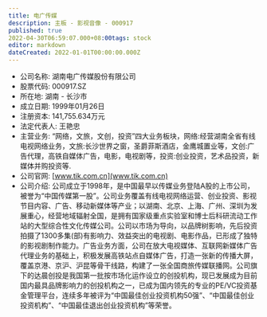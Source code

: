 ```yaml
---
title: 电广传媒
description: 主板 - 影视音像 - 000917
published: true
2022-04-30T06:59:07.000+08:00tags: stock
editor: markdown
dateCreated: 2022-01-01T00:00:00.000Z
---
```


- 公司名称: 湖南电广传媒股份有限公司
- 股票代码: 000917.SZ
- 所在地: 湖南 - 长沙市
- 成立日期: 1999年01月26日
- 注册资本: 141,755.634万元
- 法定代表人: 王艳忠
- 主营业务: “网络，文旅，文创，投资”四大业务板块，网络:经营湖南全省有线电视网络业务，文旅:长沙世界之窗，圣爵菲斯酒店，金鹰城置业等，文创:广告代理，高铁自媒体广告，电影，电视剧等，投资:创业投资，艺术品投资，新媒体并购投资等.
- 公司官网: [www.tik.com.cn](www.tik.com.cn)
- 公司介绍: 公司成立于1998年，是中国最早以传媒业务登陆A股的上市公司，被誉为“中国传媒第一股”。公司业务覆盖有线电视网络运营、创业投资、影视节目内容、广告、移动新媒体等产业；以湖南、北京、上海、广州、深圳为发展重心，经营地域辐射全国，是拥有国家级重点实验室和博士后科研流动工作站的大型综合性文化传媒公司。公司以市场为导向，以品牌树影响，先后投资拍摄了1300多集(部)有影响力、效益突出的电视剧、电影作品，已形成了独特的影视剧制作能力。广告业务方面，公司在放大电视媒体、互联网新媒体广告代理业务的基础上，积极发展高铁站点自媒体广告，打造一张新的传播大屏，覆盖京港、京沪、沪昆等骨干线路，构建了一张全国商旅传媒联播网。公司旗下的达晨创投是我国第一批按市场化运作设立的创投机构，现已发展成为目前国内最具品牌影响力的创投机构之一，已成为国内领先的专业的PE/VC投资基金管理平台，连续多年被评为“中国最佳创业投资机构50强”、“中国最佳创业投资机构”、“中国最佳退出创业投资机构”等荣誉。


